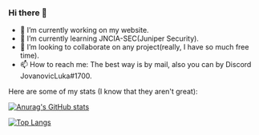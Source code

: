 ### Hi there 👋

- 🔭 I’m currently working on my website.
- 🌱 I’m currently learning JNCIA-SEC(Juniper Security).
- 👯 I’m looking to collaborate on any project(really, I have so much free time).
- 📫 How to reach me: The best way is by mail, also you can by Discord JovanovicLuka#1700.

Here are some of my stats (I know that they aren't great):

[![Anurag's GitHub stats](https://github-readme-stats.vercel.app/api?username=youshitsune&theme=cobalt)](https://github.com/anuraghazra/github-readme-stats)

[![Top Langs](https://github-readme-stats.vercel.app/api/top-langs/?username=youshitsune&theme=cobalt)](https://github.com/anuraghazra/github-readme-stats)
